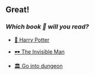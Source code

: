 ## Great! 

### *Which book 📖 will you read?*

-  [📖 Harry Potter](../WIP.md)

-  [🕶 The Invisible Man](../WIP.md)

-  [🏛 Go into dungeon](../1/1.md)
